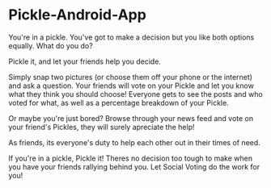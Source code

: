 # Pickle-Android-App
You're in a pickle. You've got to make a decision but you like both options equally. What do you do? 

Pickle it, and let your friends help you decide.

Simply snap two pictures (or choose them off your phone or the internet) and ask a question. Your friends will vote on your Pickle and let you know what they think you should choose! Everyone gets to see the posts and who voted for what, as well as a percentage breakdown of your Pickle. 

Or maybe you're just bored? Browse through your news feed and vote on your friend's Pickles, they will surely apreciate the help!

As friends, its everyone's duty to help each other out in their times of need.

If you're in a pickle, Pickle it! Theres no decision too tough to make when you have your friends rallying behind you. Let Social Voting do the work for you!
